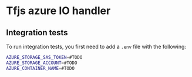 # Tfjs azure IO handler

## Integration tests

To run integration tests, you first need to add a `.env` file with the following:

```sh
AZURE_STORAGE_SAS_TOKEN=#TODO
AZURE_STORAGE_ACCOUNT=#TODO
AZURE_CONTAINER_NAME=#TODO
```
